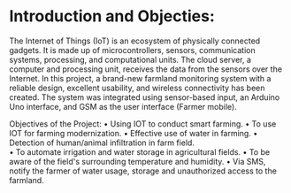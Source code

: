 # Introduction and Objecties:

The Internet of Things (IoT) is an ecosystem of physically connected gadgets. It is made up of microcontrollers, sensors, communication systems, processing, and computational units. The cloud server, a computer and processing unit, receives the data from the sensors over the Internet.
In this project, a brand-new farmland monitoring system with a reliable design, excellent usability, and wireless connectivity has been created. The system was integrated using sensor-based input, an Arduino Uno interface, and GSM as the user interface (Farmer mobile).

Objectives of the Project: 
  •	Using IOT to conduct smart farming.
  •	To use IOT for farming modernization.
  •	Effective use of water in farming. 
  •	Detection of human/animal infiltration in farm field.  
  •	To automate irrigation and water storage in agricultural fields.
  •	To be aware of the field's surrounding temperature and humidity.
  •	Via SMS, notify the farmer of water usage, storage and unauthorized access to the farmland.
